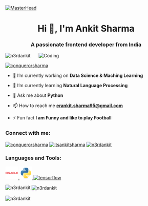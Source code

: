 [![MasterHead](https://images.squarespace-cdn.com/content/v1/5feb53185d3dab691b47361b/1609930650139-9NRI63XUJ29Y7E9LEA9G/12eca-machine-learning.gif)](https://linkedin.com/in/itsankitsharma)
<h1 align="center">Hi 👋, I'm Ankit Sharma</h1>
<h3 align="center">A passionate frontend developer from India</h3>
<img align="right" alt="Coding" width="400" src="https://media.tenor.com/2uyENRmiUt0AAAAC/coding.gif">

<p align="left"> <img src="https://komarev.com/ghpvc/?username=n3rdankit&label=Profile%20views&color=0e75b6&style=flat" alt="n3rdankit" /> </p>

<p align="left"> <a href="https://twitter.com/conquerorsharma" target="blank"><img src="https://img.shields.io/twitter/follow/conquerorsharma?logo=twitter&style=for-the-badge" alt="conquerorsharma" /></a> </p>

- 🔭 I’m currently working on **Data Science & Maching Learning**

- 🌱 I’m currently learning **Natural Language Processing**

- 💬 Ask me about **Python**

- 📫 How to reach me **erankit.sharma95@gmail.com**

- ⚡ Fun fact **I am Funny and like to play Football**

<h3 align="left">Connect with me:</h3>
<p align="left">
<a href="https://twitter.com/conquerorsharma" target="blank"><img align="center" src="https://raw.githubusercontent.com/rahuldkjain/github-profile-readme-generator/master/src/images/icons/Social/twitter.svg" alt="conquerorsharma" height="30" width="40" /></a>
<a href="https://linkedin.com/in/itsankitsharma" target="blank"><img align="center" src="https://raw.githubusercontent.com/rahuldkjain/github-profile-readme-generator/master/src/images/icons/Social/linked-in-alt.svg" alt="itsankitsharma" height="30" width="40" /></a>
<a href="https://instagram.com/n3rdankit" target="blank"><img align="center" src="https://raw.githubusercontent.com/rahuldkjain/github-profile-readme-generator/master/src/images/icons/Social/instagram.svg" alt="n3rdankit" height="30" width="40" /></a>
</p>

<h3 align="left">Languages and Tools:</h3>
<p align="left"> <a href="https://www.oracle.com/" target="_blank" rel="noreferrer"> <img src="https://raw.githubusercontent.com/devicons/devicon/master/icons/oracle/oracle-original.svg" alt="oracle" width="40" height="40"/> </a> <a href="https://www.python.org" target="_blank" rel="noreferrer"> <img src="https://raw.githubusercontent.com/devicons/devicon/master/icons/python/python-original.svg" alt="python" width="40" height="40"/> </a> <a href="https://www.tensorflow.org" target="_blank" rel="noreferrer"> <img src="https://www.vectorlogo.zone/logos/tensorflow/tensorflow-icon.svg" alt="tensorflow" width="40" height="40"/> </a> </p>

<p><img align="left" src="https://github-readme-stats.vercel.app/api/top-langs?username=n3rdankit&show_icons=true&locale=en&layout=compact" alt="n3rdankit" /></p>

<p>&nbsp;<img align="center" src="https://github-readme-stats.vercel.app/api?username=n3rdankit&show_icons=true&locale=en" alt="n3rdankit" /></p>

<p><img align="center" src="https://github-readme-streak-stats.herokuapp.com/?user=n3rdankit&" alt="n3rdankit" /></p>
